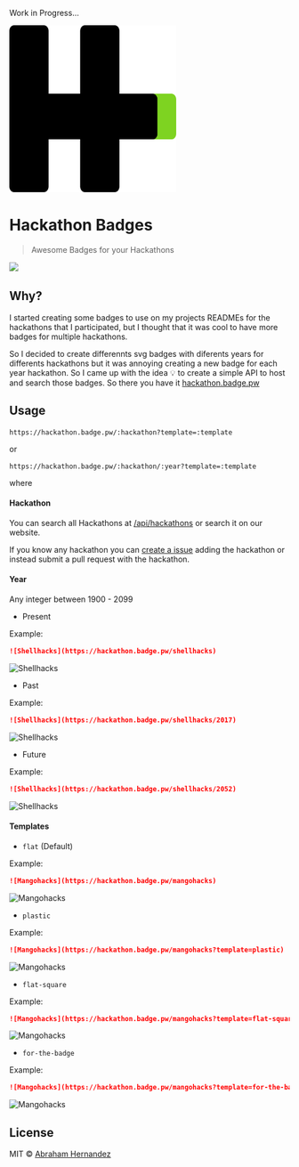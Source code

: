 Work in Progress...

<img src="./static/logo.svg" height="300" width="300">

# Hackathon Badges

> Awesome Badges for your Hackathons


![](https://cdn.abranhe.com/projects/hackathon-badges/screenshot.png)

## Why?

I started creating some badges to use on my projects READMEs for the hackathons that I participated, but I thought that it was cool to have more badges for multiple hackathons.

So I decided to create differennts svg badges with diferents years for differents hackathons but it was annoying creating a new badge for each year hackathon. So I came up with the idea 💡 to create a simple API to host and search those badges. So there you have it [hackathon.badge.pw](https://hackathon.badge.pw)

## Usage

```
https://hackathon.badge.pw/:hackathon?template=:template
```

or

```
https://hackathon.badge.pw/:hackathon/:year?template=:template
```

where

#### Hackathon

You can search all Hackathons at [/api/hackathons](https://hackathon.badge.pw/api/hackathons) or search it on our website.

If you know any hackathon you can [create a issue](https://github.com/abranhe/hackathon-badges/issues/new?body=**Required***%0A++%0A_name_%3A+%3C%21--+Fill+in+here+--%3E%0A_website_%3A+%3C%21--+Fill+in+here+--%3E%0A%0A**Not+required**%0A%0AOfficial+logo+picture+url%3A+%3C%21--+Fill+Here+--%3E%0A&title=New+Hackathon+request%21%21%21) adding the hackathon or instead submit a pull request with the hackathon.

#### Year

Any integer between 1900 - 2099

- Present

Example:

```md
![Shellhacks](https://hackathon.badge.pw/shellhacks)
```

![Shellhacks](https://hackathon.badge.pw/shellhacks)

- Past

Example:

```md
![Shellhacks](https://hackathon.badge.pw/shellhacks/2017)
```

![Shellhacks](https://hackathon.badge.pw/shellhacks/2017)

- Future

Example:

```md
![Shellhacks](https://hackathon.badge.pw/shellhacks/2052)
```

![Shellhacks](https://hackathon.badge.pw/shellhacks/2052)


#### Templates

- `flat` (Default)

Example:

```md
![Mangohacks](https://hackathon.badge.pw/mangohacks)
```

![Mangohacks](https://hackathon.badge.pw/mangohacks)

- `plastic`

Example:

```md
![Mangohacks](https://hackathon.badge.pw/mangohacks?template=plastic)
```

![Mangohacks](https://hackathon.badge.pw/mangohacks?template=plastic)

- `flat-square`

Example:

```md
![Mangohacks](https://hackathon.badge.pw/mangohacks?template=flat-square)
```

![Mangohacks](https://hackathon.badge.pw/mangohacks?template=flat-square)


- `for-the-badge`

Example:

```md
![Mangohacks](https://hackathon.badge.pw/mangohacks?template=for-the-badge)
```

![Mangohacks](https://hackathon.badge.pw/mangohacks?template=for-the-badge)


## License

MIT © [Abraham Hernandez](https://abranhe.com)

<!-- Uhack

https://img.shields.io/badge/UHack-2021-2a6118.svg?colorA=2a6118&colorB=e3793b&logo=data%3Aimage%2Fpng%3Bbase64%2CiVBORw0KGgoAAAANSUhEUgAAAN0AAADOCAQAAAAQj8%2BkAAARaUlEQVR42u2de3xV1ZXHDyQ8RJCHrYBKi4OPWpAKjIgVFRUUBq0i4gOoig9QptZhsB9Ey0cqxScK0alIP%2B1AnbGoqLVgFaSoUOWZQQW5Ee%2FNi0AeRENICAkkud%2F5A5E87s1dZ5%2Bzz6PslX9v1t6%2F8z3n7Nc6a1mWMWPJje7cxByWsY18yqjnMGXkso4lTOMyTgilpjO4kbn8mY%2FJIptcPuMD3iCDO%2BhL638GaP15hm3EackO8h5TOTkkitIYxULyWlRUwUom0Tms0NoymUzkVsMyLgq4ptN4kkKxomre5OrwYZvKLlTsIy4OqKZeLKJGQdEnDA8PuEuJoG5xlnJawBSdwCyqHGhay4%2BDj60Di1KMbBIrY3yANA10dCsefXlOD%2FTkhbP4HLdsMe0CoekBDrmkaB29ggpuBPtx0zbQ3fcx%2Bw%2BuKtrNeUEEdy3VuG07Od1XcH91XVEFVwUN3Dhq0WHZnOqTovas1KKohlHBmlPWoMu20tEHRa34H22KKjg%2FKODOpQyd9g5pnmt6QquiAr%2FeJU1fLNvQbY94%2FvrXbZm09R%2Fdf6Hfahni6XbX1x5oetRvcFe4sACXzTXbeTbKrfZE0SH6%2Bgku3YOX5VGb4ZGmmzxTtMn7MbzhToN3VkEPT0buXA81TfRvglKs9KIo4qCS0AwPNE1X6tkBipUGjiyfnjum2OpmPgu4nJ60sizLojOjmEeJLQ%2BVdNWsqI3No6ocZnMZHSzLsmjH2YznbZsr3Fv8ANeKr2xIvOUIsmZbTXez14bQmZo1TbCFbUyiswC6MZ%2FDYi9fJLouutFdIj5%2Fe6Kl2SFdeVMsNKZZ0z%2FEPXnhyLOWxM%2FZfCr25H1kAC8Jd%2BxuEzy%2F8r2LCzQq6iUcr%2Bq5O6WvjiwXKlrgNbg00bI1zlihv%2BeEQucFYIoyWXiFZNvXezw%2BguVfRd2aa%2BNW%2BEDkcbtGTbIevCT2142YyOOl3qKT3KGZdu4neouWDHFdQX%2B0FUWfFHCi6%2FOBWd6ikxxC%2FpuW3frrNCm6SNT6HTa9viPw%2Bba36FK%2FCjbb9nmqKApE0z3KVEHbhXb3%2BxkseZK9BNeWupQd%2BpWC3%2FcEQv%2BkSZNkovS8wupXssj3LgaHHwm600%2FB7%2F2SkFRNmpa7PwRYlmXxosDvhUFaju9X8jvUv2U5WwRt91Twe7fAr3fRKozSc4HpKZBZrElT6jDZGiW%2FowWaJniHLnUAwAYlvx0km9CaNOWnbLlUye9Agab7vUP385SdWaPkN10g87AmTakPsIqU%2FPYTaHrIoAsrupkGnUFn0Bl0Bp1BZ9AZdAadQWfQGXQGnUFn0Bl0Bp1BZ9AdL%2Bg4hT4MYhBXMJxrGc7FDOIsetO15SAng85zdHRlKFOYz19Yz64Wo1tq2UMmK5jPVIY3zWFi0HmEjo5cxWOstpFsLcH5G6t4gjF8z6DzBl0d89niaqqPONvIoMKg043OPzPoDDqDzqAz6Aw6g86gM%2BjCh66DQRdKdAxnh0EXOnScyQqCbgZdM29t%2BLXGfJoGnS509BN9Y2PQBQsdacxyLZ%2B5QecdOrrzPmEyg%2B67%2BWQxGHQhQ0dr5nqUAtWgcxMdHXlby6UtZCPLeJYZ%2FILJ3MxYRjCOcUzkAebwEn9jh2I6R4POsiyL3i4Wj4FqNvI7JtGf9sK%2B9%2BAqZvAqUYPOFjoGuDTC1bOFxxhCGwcqTufnLKbAoBOgY5gLVX9qWc7t7mUaoRUX8jTZBl0L6LjecdWfz5mmKz2MIA3A8YqOmwUZjpLbYZYwUKum3QZdQnTc4CCGq4oMfqBdU%2BqIMKVcXqLkG7MDi46f2ciG3BTbb4%2FESWpWJDnkjWi6VvB6kNB92ODXVyqeC8R5xas6i3QT9GejkmdBoqn6PwcJ3ZYG7%2Fp9SuC2MNTyTtEgQY9WKXkWJGusezlI6LK%2B%2FWUvwfDf3A5wn7dJ5LlV0KtlSp6nCeZg%2Fx0kdLsty7I4ie0K4D7hTMtjY4GgX08peX40teOahUFCV0MrWvEX29gO8ZAfxVL4TNC325U8ZwheMvOChA668bBtcHkMsnwweovOMZRqLEgKh37zm2Ch%2B0%2FqbYJbpSubeko9M0Xz3U5Kvt9N7br4oWChswvucb%2BquZEu2sHMUvQuGO3zHwgWOntbyvdYvhnjRX1coGuXpjYevSus6Kq4xkdwbdkp6qVSfmZ6CI4cD0fvDCe6ch9qSTXUIptMVbdUOasF75eldl1REU505R4mik%2BkZIBwk%2B5dRf%2BC8oxfF4cRnd%2FguvClsKfj9C31C%2FPCh%2B4gF%2FsKrq2wdhaUqBaAZ3Nq57mhQ1fHGF%2FBtReVlDpizyi20UlyShkrDxu6X%2FgK7nt8aOMmO1uxlZGCdVE8SrjQZfgKboggEuWYKReAkpR1q6wMF7p1ToLwHPa9EwtsRckc4gzltj5J7b50T5jQ7aGHT9g6M5NSm719Qbm1kyRfMeXnhgddnZen3w2gXc8rCmHr5eq3GRMlDUQrwoPucQ8wDWAk45jEVGbwFK%2FxuXIg4SQH%2FRB8Yl1TGyUs6LaqrpAEu4VjmMfHoqLbUnvHQX%2B6Sl6XZXvDgq6Gvhp6cyYz2Kjho68yTnPQq0mSJnblhgXdHJf70YabWIseq3e2ZSApKB8neiAc6LI5wdXdkGmOEplqDSbndMk%2BStXBKOFAN9q19tO4U1R5WN0c1mGW1Vgv3hUOdO%2B61no%2FNqLXPqSdox524BvRa6gkDOjiDHCl5XRma0%2FX8b7asWqDXt4nOr09%2FC24gKNb6tKm8d%2FRbe9IP21O2stWgmrLQElBGNDVcpYrm8a7tYNb6nx3VVTOGoiVhgHdqy60OZoqzdjqmN1yGQvhMycaib%2BbXQYc3RDHLU5Q%2FkJPakUMc%2BXa3ChrriAvDOjWO25vku2AXLu2hG4uTaNE0S618WhtGNDd6LC1a1wtSNHcdnKVa1fmPlmTpYUNwAUWXS7pjtoazAGN2Ap4wL0NcU6WbX7HiX0dBnQPOzwP0JcEbjv3Ol0INOntElnDFZWNwAUUXZx%2FcbTh9YEWaOX8rzuTkka9vVR6epG7KwzoNjlq5zHXTwO28SIjdZwZ0pGYrBONlgUBRjfNQSsDHE9PythNlExWkMEvGcFJGq%2FJ78WDf14Y0NWrH1bSmk0KsOJ8yjOMpS8nWh4a10g7mOCZCyS6tQ7amGobWwlz6GP5YPRir%2FiZyw8HOuXZJZ1sBt3tY7q3z1mDvraTvx8SPnOBRKf85RyP2AL3ul%2BRnZZlWSyUv81zCsOBrlJ1F57OlNkIVbrX8tGk%2BycAX%2B9NCC6A6N5T9v%2Bg%2BGpUuL8%2Bs9XTn8kjPOvi0cqwoJuhfGyyUwxusK%2FgLrRzELUnPwk4CscHDd1PFb0PE16Lw1ztK7jz7Eylqg9F44nBZX9JwJ66uOoCmJeFV2O6r%2BD6yhcELUxQiLJ%2Fc9DQFSj6TpdFU7HK29x9TXp5rr1t8aKCZOBiUeJBQ7dK6%2Buyxo1oF2X9F1BiB1xVdbKXZZT9GyBo6BYo%2Bp4nuhqP%2BwhupL0TxHpiyRYFZG8nHjx0UxR9S6rZVXmRDzpJ%2FybZjZLZnZcMXJSqbRA8dJcreW4rSkHzok%2FY0kUpTxsfXuxIDi7%2F6AZawNCdoziKSMyXRDmcrBDAmxd7NSm6qkO7g4mui5LnyQLPOX7MLbnSRvWfo3aA%2FrGnkqErXvPd7wKFrlrR81OCC%2FJ7z7G150mFcMI4N1lWbHqSCUpOvCaY6AoVPb8muCQTPQY3ULFe%2BmzLsqzoxITo6r%2BdoAQQXbaiZ0FOLc73EFsXMhTDLP5wxEPs%2BkTodn%2FY6LeBQrdd0XNM8Bry6EiV1txlZ7Orka04Gn0avTrBDkpevDK46DYrei5KPfR7pHGE6A2QJFT%2F2Bd6scuboaut%2BqLJ7wOFboOi59SlCYs92S9Z7yAObSOdj%2FmKXtQUXUnzxAX%2FFOhSf7Gap3nRPUYpEq3B%2B6YhOMvaObgxuJwtCeaqBp1DVb34jeOPLzc3Xc82Qbe7LtHoeXygi%2Bdn%2FdT5B4zN5pHjWe6oquURW928jEUjdNXViZcZxwe6ul0RIoWRhVnXfNnJBSU%2FZDIrXEos8Faij08aoivbkOQ%2FjyN0R%2F5qI%2F%2FImrvjukhPhRHtfO5jCVkufs%2BQkfhdcAxd4bqk%2F3vcoTv2V5S1JvK70lsZRb9kdYHoycVM4Nf8kXWuf7F3KPkR11F0eZ%2B0sJV2HKMjQoTSo9u51ewlmywyyWQb2ZRSiU4r4ZLkio6gy9kWb6mwt0GHH7aJH7akaOfgKNlf1bd88xh0nmOLk5HqW72dg7Nz6%2Fal8GPQeQyuVJKwrnRQbeoQJIPOU3ArZN8OMljgy6DzDFsJt4kVGXSBQRdniZ14NIMuKOj%2Bz24JKYMuAOgO7%2BUe%2B7unBp3P6GrLCjZFq5QUGXT%2BoavdV7A5ejhK9JBBFyJ01QW7jmDDoAsNuni8fHtOpNExqUEXfHQ1RUUboqXNwoEMuiCjqykp2RjLThJqbtA5RlerA93BWNGGWH7yr3IMOsfoyMvssGNoZEZkReQbF9DVsYNFjOOUaF2L2Aw6N9B999u0HedH7oo8GXkr8kWkxha6EtbwPFMYeiyS2qDzKZiP1l%2BeUT6cKczieZbyNqtZTyaZbGI1K3mdpbzAI9zBKM5LnKDboAttHKZBZ9AZdMFDF8tTSVdn0PmLriZv%2Ff7N1KnkXzLo%2FEJXl%2FN56dr6o2FBBl0o0B3M3fzNurrGIUEGXaDR1WRvK%2FqocmvCkFeDLojoYjt2fVz6cVUk3lLKHYMuiOhEmfYMOoPOoDPoDDqDzqALPLrxKTujWEFLkGsyR5OmPT6iu807dNen7ExUyW87gcztmjRJSph1V%2FA7UuD3Bu%2FQXZmyM%2BVKfnsJZG7UpOkzQdvnahlcYIR36CQJR7tqukNXadK0Vs%2FTIapO5F2hDb4v6M7NCn4fF%2FhdqEnTYkHbz2q6JbzMZC0ol%2FSygteIQOavNCl6WND2V3bz39JFMPEqs7w0NqTs0AG7g7qwwsF1mhTdIGp9uE2v0wQ%2BN3iLLkPQpQU2fUoiuuKcoklRDxE6W3Uw6SgqZTHfW3RjJKHE9LPh8VbRpcvSqOkrUQ9sVL3iaT%2FfI8k6dbIojXVUOs%2BkD%2BUimS9p1LRI1INyzhTf3pI65XUqc3FnQj8SCV1NR4GvU4V3vNYVEMOFfYghyErGRVSIvK2xvDbuEQr9NFWSCn5MVBy1nK5RUZq4OlYOfVP4upGDQl93eo%2Buq6iEC0ARk5J9g00a%2Fy68OwGe16xpvrgnB3gw2W3EqSwWvSoBqtVKeTgV%2Bkcbn2VsZWLjxLqWRUfuFK3kjlq97sJnnGErnelOftl0nGIQT9tKJrfQ8sP4kc2KGzWsZAH%2FwS1MZi7vUW3zq5y3PND0ms0%2B1ZHJQh5lOs%2FyBtm2%2F7uP5Y%2FxBt5ZnAs8UNTfhTTCcnvF8svoY%2FvJUbc%2FeaRpkWeKDtLb8s9EG8ZuWBW9PFJ0inCF6dxmWX4aJ4on9s7sfg813eaJou2Jknx7C2%2BQS%2FnKW7KV3lasY6l2RdX8xPLfeFCzzEKVwAKHa1bd75IpVjCMF7UO5j6U96SPcg2t4K7mEgptw0pNIus83lc%2FpukS8VaWXXvT7eooTqcrqzWIrGWCj5ou05Jkf7nv05NmQtvxlutD%2BVifNQ1jn8uaFpNmBc9IZ55421WyaT0kAJrOER9HSV7%2BM%2F2o7SyVOsalBe3fZfnMPVDUxaWlQjFXWME2fsByhyIrmRaogdxivCjGpKX918XJag0FDd9YURh44oOdVzk9gIo685zy1kMmw6zwGOncYXtZW8cy%2BgdYUy8WUGVT02auDfD4llRqa0bwinB1FGOOVxvMDp%2B%2BKawXnVOWksFAK8xGR0bzHFuThEOUs4qHGBAyTd25ncVsT3i2V8T7PMzgQC4CFOWm0YfRTOReZjCDyYxnaBBHNVua2nMOwxnHJO5mHFdzoS%2BRJsbCZv8PrmJh1SLbHPUAAAAASUVORK5CYII%3D
-->

<!-- Shellhacks

https://img.shields.io/badge/ShellHacks-2021-4d4d4d.svg?colorA=ff1f8f&logo=data%3Aimage%2Fpng%3Bbase64%2CiVBORw0KGgoAAAANSUhEUgAAAH8AAACMCAMAAABiZYaWAAAC7lBMVEUAAAD%2F%2F%2F%2F%2F%2F%2F%2F%2F%2F%2F%2F%2F%2F%2F%2F%2F%2F%2F%2F%2F%2F%2F%2F%2F%2F%2F%2F%2F%2F%2F%2F%2F%2F%2F%2F%2F%2F%2F%2F%2F%2F%2F%2F%2F%2F%2F%2F%2F%2F%2F%2F%2F%2F%2F%2F%2F%2F%2F%2F%2F%2F%2F%2F%2F%2F%2F%2F%2F%2F%2F%2F%2F%2F%2F%2F%2F%2F%2F%2F%2F%2F%2F%2F%2F%2F%2F%2F%2F%2F%2F%2F%2F%2F%2F%2F%2F%2F%2F%2F%2F%2F%2F%2F%2F%2F%2F%2F%2F%2F%2F%2F%2F%2F%2F%2F%2F%2F%2F%2F%2F%2F%2F%2F%2F%2F%2F%2F%2F%2F%2F%2F%2F%2F%2F%2F%2F%2F%2F%2F%2F%2F%2F%2F%2F%2F%2F%2F%2F%2F%2F%2F%2F%2F%2F%2F%2F%2F%2F%2F%2F%2F%2F%2F%2F%2F%2F%2F%2F%2F%2F%2F%2F%2F%2F%2F%2F%2F%2F%2F%2F%2F%2F%2F%2F%2F%2F%2F%2F%2F%2F%2F%2F%2F%2F%2F%2F%2F%2F%2F%2F%2F%2F%2F%2F%2F%2F%2F%2F%2F%2F%2F%2F%2F%2F%2F%2F%2F%2F%2F%2F%2F%2F%2F%2F%2F%2F%2F%2F%2F%2F%2F%2F%2F%2F%2F%2F%2F%2F%2F%2F%2F%2F%2F%2F%2F%2F%2F%2F%2F%2F%2F%2F%2F%2F%2F%2F%2F%2F%2F%2F%2F%2F%2F%2F%2F%2F%2F%2F%2F%2F%2F%2F%2F%2F%2F%2F%2F%2F%2F%2F%2F%2F%2F%2F%2F%2F%2F%2F%2F%2F%2F%2F%2F%2F%2F%2F%2F%2F%2F%2F%2F%2F%2F%2F%2F%2F%2F%2F%2F%2F%2F%2F%2F%2F%2F%2F%2F%2F%2F%2F%2F%2F%2F%2F%2F%2F%2F%2F%2F%2F%2F%2F%2F%2F%2F%2F%2F%2F%2F%2F%2F%2F%2F%2F%2F%2F%2F%2F%2F%2F%2F%2F%2F%2F%2F%2F%2F%2F%2F%2F%2F%2F%2F%2F%2F%2F%2F%2F%2F%2F%2F%2F%2F%2F%2F%2F%2F%2F%2F%2F%2F%2F%2F%2F%2F%2F%2F%2F%2F%2F%2F%2F%2F%2F%2F%2F%2F%2F%2F%2F%2F%2F%2F%2F%2F%2F%2F%2F%2F%2F%2F%2F%2F%2F%2F%2F%2F%2F%2F%2F%2F%2F%2F%2F%2F%2F%2F%2F%2F%2F%2F%2F%2F%2F%2F%2F%2F%2F%2F%2F%2F%2F%2F%2F%2F%2F%2F%2F%2F%2F%2F%2F%2F%2F%2F%2F%2F%2F%2F%2F%2F%2F%2F%2F%2F%2F%2F%2F%2F%2F%2F%2F%2F%2F%2F%2F%2F%2F%2F%2F%2F%2F%2F%2F%2F%2F%2F%2F%2F%2F%2F%2F%2F%2F%2F%2F%2F%2F%2F%2F%2F%2F%2F%2F%2F%2F%2F%2F%2F%2F%2F%2F%2F%2F%2F%2F%2F%2F%2F%2F%2F%2F%2F%2F%2F%2F%2F%2F%2F%2F%2F%2F%2F%2F%2F%2F%2F%2F%2F%2F%2F%2F%2F%2F%2F%2F%2F%2F%2F%2F%2F%2F%2F%2F%2F%2F%2F%2F%2F%2F%2F%2F%2F%2F%2F%2F%2F%2F%2F%2F%2F%2F%2F%2F%2F%2F%2F%2F%2F%2F%2F%2F%2F%2F%2F%2F%2F%2F%2F%2F%2F%2F%2F%2F%2F%2F%2F%2F%2F%2F%2F%2F%2F%2F%2F%2F%2F%2F%2F%2F%2F%2F%2F%2F%2F%2F%2F%2F%2F%2F%2F%2F%2F%2F%2F%2F%2F%2F%2F%2F%2F%2F%2F%2F%2F%2F%2F%2F%2F%2F%2F%2F%2F%2F%2F%2F%2F%2F%2F%2F%2F%2F%2F%2F%2F%2F%2F%2F%2F%2F%2F%2F%2F%2F%2F%2F%2F%2F%2F%2F%2F%2F%2F%2F%2F%2F%2F%2F%2F%2F%2F%2F%2F%2F%2F%2F%2F%2F%2F%2F%2F%2F%2F%2F%2F%2F%2F%2F%2F%2F%2F%2F%2F%2F%2F%2F%2F%2F%2F%2F%2F%2F%2F%2F%2F%2F%2F%2F%2F%2F%2F%2F%2F%2F%2F%2F%2F%2F%2F%2F%2F%2F%2F%2F%2F%2F%2F%2F%2F%2F%2F%2F%2F%2F%2F%2F%2F%2F%2F%2F%2F%2F%2F%2F%2F%2F%2F%2F%2F%2F%2F%2F%2F%2F%2F%2F%2F%2F%2F%2F%2F%2F%2F%2F%2F%2F%2F%2F%2F%2F%2F%2F%2F%2F%2F%2F%2F%2F%2F%2F%2F%2F%2F%2F%2F%2F%2F%2F%2F%2F%2F%2F%2F%2F%2F%2F%2F%2F%2F%2F%2F%2F%2F%2F%2F%2F%2F%2F%2F%2F%2F%2F%2F%2F%2F%2F%2F%2F%2F%2F%2F%2F%2F%2F%2F%2F%2F%2F%2F%2F%2F%2F%2F%2F%2F%2F%2F%2F%2F%2F%2F%2F%2F%2F%2F%2F%2F%2F%2F%2F%2F%2F%2F%2F%2F%2F%2F%2F%2F%2F%2F%2F%2F%2F%2F%2F%2F%2F%2F%2F%2F%2F%2F%2F%2F%2F%2F%2F%2F%2F%2F%2F%2F%2F%2F%2F%2F%2F%2F%2F%2F%2F%2F%2F%2F%2F%2F%2F%2F%2F%2F%2F%2F%2F%2F%2F%2F%2F%2F%2F%2F%2F%2F%2F%2F%2F%2F%2F%2F%2F%2F%2F%2F%2F%2F%2F%2F%2F%2F%2F%2F%2F%2F%2F%2F%2F%2F%2F%2F%2F%2F%2F%2F%2F%2F%2F%2F%2F%2F%2F%2F%2F%2F%2F%2F%2F%2F%2F%2F%2F%2F%2F%2F%2F%2F%2F%2F%2F%2F%2F%2F%2F%2F%2F%2F%2F%2F%2F%2F%2F%2F%2F%2F%2F%2F%2FjtXoAAAA%2BXRSTlMAAQIDBAUGBwgJCgsMDQ4PEBESExQVFhcYGRobHB0eHyAhIiMkJSYnKCkqKywtLi8wMTIzNDU2Nzg5Ojs8PT4%2FQEFCQ0RFRkdISUpLTE1OT1BSU1RVVldZWltcXV5fYGNkZWZnaGlqa2xtbm9wcXJ1dnd4eXp7fH1%2Bf4CBgoOEhYaHiImKi4yNjo%2BQkZKTlJWWl5iZmpucnZ6foKGio6SlpqeoqaqrrK2ur7CxsrO0tba3uLm6u7y9vr%2FAwcLDxMXGx8jJysvMzc7P0NHS09TV1tfY2drb3N3e3%2BDh4uPk5ebn6Onq6%2Bzt7u%2Fw8fLz9PX29%2Fj5%2Bvv8%2Ff45aOzKAAAH5klEQVR4AcXaa3gU1R0G8Hez2bAhQFSwCdIIBkOhULk0QCooiMQUAhUoFgsKQhGwIEqtlEKxFSgphUK4FASVCpYINVxIQFEuDalcLJeEGgkGCSFACJh7wm7eb53ZfZLsZWd2zuzs8vu%2Bz87znP2fc%2BZ9F8HQ7vgvcC%2BlkTlJuGe6N1CyrTPukWw61L5pwb0whk3OJCL0rJfYzLa8NULtd3RVOAihFVdNN3d%2FG4ZQ%2BpCeDsYgdIbSW%2BlwhIr5LH2wzUaIzKJv6eEIhQ7lVJAdjRBYT0V5nRB0%2FexUdvFhBNsxqimKR3BNpLribgimNiX0o%2FhhBNFS%2BpX%2FAIImoZ7%2BHbMiWPZRi11hCI5R1GYRgiLia2rTOALB8Aa1utUFxutURc1OWmC4DyhgEYw2mCIa%2BsBYYV9SyBkLDPUyBc2HkR4oo6DqTjDQGgp7D8bpbaOwxv4wzBHq8BmMMoG6DIIxoq5Ql30wxh%2BpUz8YoWsddfoHjJBJveraI3A%2FpX5zEbCIr6jf%2FxCw1xiIAQhQxwoGYhkC9B4DUghN2iZOXPzPffuzsrIPZKyYOzoOTcwbGxiQvvAnZtqeYnoo%2B3hyezh1XlvLALwBVY%2FMPWanT7ZDr8TBIWaDnbp9AhUjc6gqMxEOfXOpV20rKEn9gn7tS4LMPN9GnYbCt1EnqEn2AMieKKE%2Br8OX7%2B2lVvY0KySPXqYu2%2BFD6nUKyOsFSedC6vE1vESuppjqCZB0%2Boo6NEbBQ888CltmAhCbRx26w90Pb1KHtSYA8d9R3DNw07WEuqyE5HmKmwJXcUUMZJC2UNhCuIgtoF72UQDaFFDUJrS47xz1u9kRwI%2FvUtABNDNnMxBZJgDrKSgfzZYwMJMAPFRDMUVoktzIwBRHAVhKMVeaF7%2BYgfo9gAfrKeQaZFpmp3Jv2q%2BShw1Pmb7mSC19utUawHYKuQGnJ6iqZlOqFc2ixr57lT7MBDCMQsq1BEjVy2PgwTr7Fr1cAGAqpIgKOEyiij0d4UP0WnrpDWAVRVRCZi6goqqpaBbbMQotptvp4W0AoyjiKmS%2FpKLbSXAIS0nPuU3SdurtIWFwepUezgBo00AB5yA7RyU3%2B0JmGnve9UOj4bSB7uz3icZBn0PyOJXYnoQsLofujnSEzHKW7lJF07iP1Gd%2FHmRDr9PTN90gS%2FZxDM%2BlgL8DiK6hgk9NkKTW0%2BnonEEJ8UkzPraRvNbBV%2BmyAcDPKGAJgBlU0PgYJL2r6PDvPgBGr8w9feCjjAZyB2QjvV%2BoelLALAAHqGAHJObzdFhjAvrn0KmGZAoklnK6OgEgVvD%2B17qOCsZCMpUOfwEwtM7r6bDZK1JpTwFdgFQqKLMAaFVC2UkT0LOCrurug2Q2XV0CEE3t6sKA1VSwyWVn%2FjmAnXSX5F27nQcQRe3OA8ingucg%2BZSy0nAgwU534%2BH1a8sFYBUbf6uNCuIAWGqa5%2BpFepgGyY%2FoajeAGLEepJ%2Fq1WhAy2vCQnoYDclP6GoFgEep3XBgMhVkuRwxIwEspocekKR43UCeomaN0UCaakWyiQ6JAMbRXQFk87wSxZeoWR6AHVSQ5nI0PA3g%2B3fpZoF3%2FlxjAfA3avYOgM9UW8p36fASJOl0VdoWEnOZ15LlUrMXAZylgjSX718FScwNtrCl%2Btj%2FJwCIbKBmnQCUUMF6SNaxef6B7sVsUvMCHDLo4rYVwEix3Qe1VJDhur2Oguzh92102PsIHPo30kW6YBm4FJIK1Xh%2BKJ0uRMIh4ZW1%2B7YvGginVv%2Blq0QA5lLBCqyUCuyRACwVdPorvIVt9Tp88Qw1uxYGyTfqj%2FchnRpfgKfInXQzDJIMarYKsjwq%2BbPrArBxYRjcxB%2Bnmz2QRN2hZgMhO0klFyE7xSbHB6NF9LJ6uqmIh2SecPRwhIqSIHmSLQrShkQBMMVO2FFFDxMhiSijZnPgsI2KdkG2lW4qC4oa6G0dZDOomS0GDm9SUWMPSO6%2FRP8%2BsUASWy7ePYyhskzIepbRn0NtINstGBfJEqjiOcgSv6O6TCtkC6jdnUg4hdVSWWkHyHp%2FSxX2P5jFFl%2B2Gk1OU8XRVpA9uJ%2BKipLhMMFOAb3QZD3VbDXB4fk8%2BlS7OBIOIxooIEvzH%2Be2hMPBNOIgvdz%2BUwyc5tRTxHA0s1ZR1e7WgFPv9HONbFGZMT4STg9kUsgpuNhFded7oVl0yqLtB0%2FkHt6Z9nI%2FM5oM%2FpZinoWLyfSjfoEVKjqvsVHMF3DVwU5%2FLs%2B0QkG3dxoCbV0O0r%2FSjNGt4CXi6e12CjsEdyOoSVXmq4%2Ffj2bmrlN3VVIH22PwcI6a3TiyceWK5cvW7C9ooE7p8DSZIVTeHp4irjJ0psLb6wyZ%2FfChXQlD5NZD8GU8Q2Q8fNvLkNgCBV2qGQL5baHkNQZfeQIUhX%2FJYLMlQ0V8GYNsOlQ9dZdB9Rb8mMlgWge%2F1jF4Nprgl%2BVzBss6EzRol8PgmA9t2uYwCO5OhlZts2m4yhRoZ9lMg13sAyHz7TTStnYQlFJGw1RPgbjOh2mQsz2gh2lWFQ1Q9ZsI6NTlAAOWEYcAjLnAgBSkIDDmKVeoW%2BG0CATM%2BuvL1CV%2FUjgMET7pNIXljjPBOAM3V1JA8ZIeMJj12ffvUJOqD1LCEAwRIzYWUZ39P28NiUAQxY5ZeriaPl3JWj7ufoSA%2BQfJUxZtOZRfeOV6eVXt9fyj%2F9q0bNqgaOj2fx7%2BjgUHw5MXAAAAAElFTkSuQmCC

-->



<!-- Mangohacks

https://img.shields.io/badge/MangoHacks-2018-ed821e.svg?logo=data%3Aimage%2Fpng%3Bbase64%2CiVBORw0KGgoAAAANSUhEUgAAABgAAAAYCAQAAABKfvVzAAADWElEQVQ4y22SfWxTZRTGHza21mF1OhlgR0YEhOBHFDI1fgYBP9CRYIbG6HTLFIJOJG6GzG2ZCpolxlmzNBvJlllpBrJsA7UZTi1jKaXOcrl2N0tXa725er17eXN36evleikxr38gyUb7%2FHee8zsnJ08OME%2F3A%2FDfEfucJNk%2F7IJyWthzqHQMR10Dq1ehHlnyorFAqKa%2FWpeMuBzUTrMZ%2B7J%2BMvhwqoFO%2FHB79Fr8BRTnx962%2FjbORl%2F0Ln3IWX%2F94Np4M1OZTpNEkj%2Fm2DAXfxAcY88as%2FKwr5xhGwCgHsDoI8aUIcuC%2BBlw99yBAI6U6hFyxrv86Bx3AzjGN5vn%2F%2BVkUqxpKei62tgIjvgbpiE%2BY2PHvEMbUZiX%2BjRzmQqMxmv5VduP3hL6Exna5%2FRkRSFDvNeaiTXI7frkidUAgFXgEJ83jVilCWeO7N530BF9oG%2BFLiabAADdaC%2BiAXqq54b%2B7KxxCziSHzDJe7PiIeMA3oQG4UlmSHUca5BLGcRfNf8Il6deoeqV%2FYvo1%2FTskdLjyK0Uxqt0bXBt9Ali4ClwiC%2BZafE1joostBGfFIV3dhcnqtlfwZXi02QWYXyz0pgko13F%2Fhy730PndeG6jptSbcZ0V0myhigYcOk%2BRiKP6rgrC%2B9El0PaLpZtLyAB%2Bi3ylP1aBIl6i8mNWPByFu6EjfAmg8QqR9YxTd7LoX6l9EGPku86XL4s%2FAEE0LtUO0nPdbqT7aYSXtNzI51I7QFLJ5o5yq%2FBi6Ggb5ly2EoLVcH7zPOajyN4J40Lj4GxZBPHknl4GyoLxjaSU9bFqXdDbvP7DFePFeZHn9PEQ2XQfiHH3nJ%2BBABYhlpsXehZEtqa%2BtJMM03c6Vms%2BuxZqVv%2FPbI50awGdjggNplpcbc7rwXACQy7lS%2F0aStjMvXw4Ppet9pvWcmmd1xaP51UflY6OOArIUPmBanB45IQRGAdOUdC8QPHK7YVjT5Oz1gXpdZWZxhjt5GgzRO7OSBieIUWsDPaiFDlL9u1qO%2FW10vaSiNbFJ%2FJzD%2BFuprCD3EPVAwsn%2FKGtiQAFybQs1g6YM7YGfYb%2BdEeIqP6tG1bac0fWr9wQe3%2FQbRgn2OXY%2B%2BVYj%2Bq88crpA5VorbJ9UskkTwY3tTqzPXs%2FwFTeMBV0Y%2Fb3gAAAABJRU5ErkJggg%3D%3D

-->